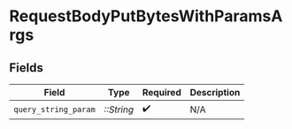 # RequestBodyPutBytesWithParamsArgs


## Fields

| Field                | Type                 | Required             | Description          |
| -------------------- | -------------------- | -------------------- | -------------------- |
| `query_string_param` | *::String*           | :heavy_check_mark:   | N/A                  |
